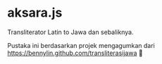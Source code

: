 # aksara.js

Transliterator Latin to Jawa dan sebaliknya.

Pustaka ini berdasarkan projek mengagumkan dari https://bennylin.github.com/transliterasijawa 🙏


